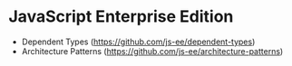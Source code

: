 # JavaScript Enterprise Edition

- Dependent Types (https://github.com/js-ee/dependent-types)
- Architecture Patterns (https://github.com/js-ee/architecture-patterns)
